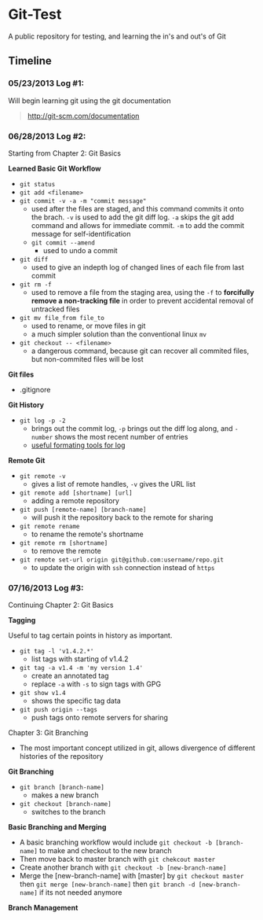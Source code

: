 # Git-Test

A public repository for testing, and learning the in's and out's of Git

## Timeline

### 05/23/2013 Log #1:
Will begin learning git using the git documentation 

> http://git-scm.com/documentation

### 06/28/2013 Log #2:
Starting from Chapter 2: Git Basics

**Learned Basic Git Workflow**

- ```git status```
- ```git add <filename>```
- ```git commit -v -a -m "commit message"```
	- used after the files are staged, and this command commits it onto the brach. ```-v``` is used to add the git diff log. ```-a``` skips the git add command and allows for immediate commit. ```-m``` to add the commit message for self-identification 
	- ```git commit --amend```
		- used to undo a commit
- ```git diff```
	- used to give an indepth log of changed lines of each file from last commit
- ```git rm -f```
	- used to remove a file from the staging area, using the ```-f``` to **forcifully remove a non-tracking file** in order to prevent accidental removal of untracked files
- ```git mv file_from file_to```
	- used to rename, or move files in git
	- a much simpler solution than the conventional linux ```mv```
- ```git checkout -- <filename>```
	- a dangerous command, because git can recover all commited files, but non-commited files will be lost

**Git files**

- .gitignore

**Git History**

- ```git log -p -2```
	- brings out the commit log, ```-p``` brings out the diff log along, and ```-number``` shows the most recent number of entries
	- [useful formating tools for log](git-scm.com/book/en/Git-Basics-Viewing-the-Commit-History)

**Remote Git**

- ```git remote -v```
	- gives a list of remote handles, ```-v``` gives the URL list
- ```git remote add [shortname] [url]```
	- adding a remote repository
- ```git push [remote-name] [branch-name]```
	- will push it the repository back to the remote for sharing
- ```git remote rename```
	- to rename the remote's shortname
- ```git remote rm [shortname]```
	- to remove the remote 
- ```git remote set-url origin git@github.com:username/repo.git```
	- to update the origin with `ssh` connection instead of `https`

### 07/16/2013 Log #3:
Continuing Chapter 2: Git Basics

**Tagging**

Useful to tag certain points in history as important. 
- ```git tag -l 'v1.4.2.*'```
	- list tags with starting of v1.4.2
- ```git tag -a v1.4 -m 'my version 1.4'```
	- create an annotated tag
	- replace ```-a``` with ```-s``` to sign tags with GPG
- ```git show v1.4```
	- shows the specific tag data
- `git push origin --tags`
	- push tags onto remote servers for sharing

Chapter 3: Git Branching

- The most important concept utilized in git, allows divergence of different histories of the repository

**Git Branching**

- ```git branch [branch-name]```
	- makes a new branch
- ```git checkout [branch-name]```
	- switches to the branch

**Basic Branching and Merging**

- A basic branching workflow would include ```git checkout -b [branch-name]``` to make and checkout to the new branch
- Then move back to master branch with ```git chekcout master```
- Create another branch with ```git checkout -b [new-branch-name]```
- Merge the [new-branch-name] with [master] by ```git checkout master``` then ```git merge [new-branch-name]``` then ```git branch -d [new-branch-name]``` if its not needed anymore

**Branch Management**

